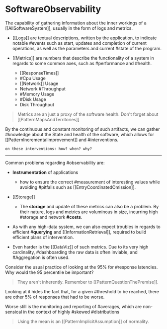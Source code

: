 # SoftwareObservability

The capability of gathering information about the inner workings of a [[AllSoftwareSystem]], usually in the form of logs and metrics.

* [[Logs]] are textual descriptions, written by the application, to indicate notable #events such as start, updates and completion of current operations, as well as the parameters and current #state of the program.

* [[Metrics]] are numbers that describe the functionality of a system in regards to some common axes, such as #performance and #health.
  * [[ResponseTimes]]
  * #Cpu Usage
  * [[Network]] Usage
  * Network #Throughput
  * #Memory Usage
  * #Disk Usage
  * Disk Throughput

> Metrics are an just a proxy of the software health. Don't forget about [[PatternMapsAndTerritories]]

By the continuous and constant monitoring of such artifacts, we can gather #knowledge about the State and health of the software, which allows for [[PatternIncrementalImprovement]] and #interventions.

```todo
on these interventions: how? when? why? 
```

___

Common problems regarding #observability are:

* __Instrumentation__ of applications
  * how to ensure the correct #measurement of interesting values while avoiding #pitfalls such as [[EntryCoordinatedOmission]].

* [[Storage]]
  * The __storage__ and update of these metrics can also be a problem. By their nature, logs and metrics are voluminous in size, incurring high #storage and network __#costs__.

* As with any high-data system, we can also expect troubles in regards to efficient #__querying__ and [[InformationRetrieval]], required to build efficient plans of intervention.

* Even harder is the [[DataViz]] of such metrics. Due to its very high cardinality, #dashboarding the raw data is often inviable, and #Aggregation is often used.
  
Consider the usual practice of looking at the 95% for #response latencies. Why would the 95 percentile be important?
> They aren't inherently. Remember to  [[PatternQuestionThePremise]].

Looking at it hides the fact that, for a given #threshold to be reached, there are other 5% of responses that had to be worse.

Worse still is the monitoring and reporting of #averages, which are non-sensical in the context of highly #skewed #distributions

>Using the mean is an [[PatternImplicitAssumption]] of normality.
